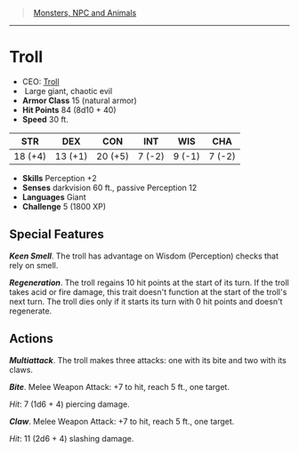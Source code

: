 ﻿> [Monsters, NPC and Animals](srd_monsters.md)

---

# Troll

- CEO: [Troll](hd_monsters_troll.md)
-  Large giant, chaotic evil
- **Armor Class** 15 (natural armor)
- **Hit Points** 84 (8d10 + 40)
- **Speed** 30 ft.

|STR|DEX|CON|INT|WIS|CHA|
|---|---|---|---|---|---|
|18 (+4)|13 (+1)|20 (+5)| 7 (-2)| 9 (-1)| 7 (-2)|

- **Skills** Perception +2
- **Senses** darkvision 60 ft., passive Perception 12
- **Languages** Giant
- **Challenge** 5 (1800 XP)

## Special Features

**_Keen Smell_**. The troll has advantage on Wisdom (Perception) checks that rely on smell.

**_Regeneration_**. The troll regains 10 hit points at the start of its turn. If the troll takes acid or fire damage, this trait doesn't function at the start of the troll's next turn. The troll dies only if it starts its turn with 0 hit points and doesn't regenerate.

## Actions

**_Multiattack_**. The troll makes three attacks: one with its bite and two with its claws.

**_Bite_**. Melee Weapon Attack: +7 to hit, reach 5 ft., one target.

_Hit_: 7 (1d6 + 4) piercing damage.

**_Claw_**. Melee Weapon Attack: +7 to hit, reach 5 ft., one target.

_Hit_: 11 (2d6 + 4) slashing damage.

